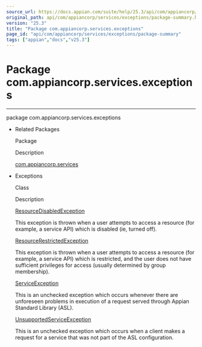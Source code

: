 ```yaml
---
source_url: https://docs.appian.com/suite/help/25.3/api/com/appiancorp/services/exceptions/package-summary.html
original_path: api/com/appiancorp/services/exceptions/package-summary.html
version: "25.3"
title: "Package com.appiancorp.services.exceptions"
page_id: "api/com/appiancorp/services/exceptions/package-summary"
tags: ["appian","docs","v25.3"]
---
```



# Package com.appiancorp.services.exceptions

* * *

package com.appiancorp.services.exceptions

-   Related Packages

    Package

    Description

    [com.appiancorp.services](../package-summary.html)

-   Exceptions

    Class

    Description

    [ResourceDisabledException](ResourceDisabledException.html "class in com.appiancorp.services.exceptions")

    This exception is thrown when a user attempts to access a resource (for example, a service API) which is disabled (ie, turned off).

    [ResourceRestrictedException](ResourceRestrictedException.html "class in com.appiancorp.services.exceptions")

    This exception is thrown when a user attempts to access a resource (for example, a service API) which is restricted, and the user does not have sufficient privileges for access (usually determined by group membership).

    [ServiceException](ServiceException.html "class in com.appiancorp.services.exceptions")

    This is an unchecked exception which occurs whenever there are unforeseen problems in execution of a request served through Appian Standard Library (ASL).

    [UnsupportedServiceException](UnsupportedServiceException.html "class in com.appiancorp.services.exceptions")

    This is an unchecked exception which occurs when a client makes a request for a service that was not part of the ASL configuration.